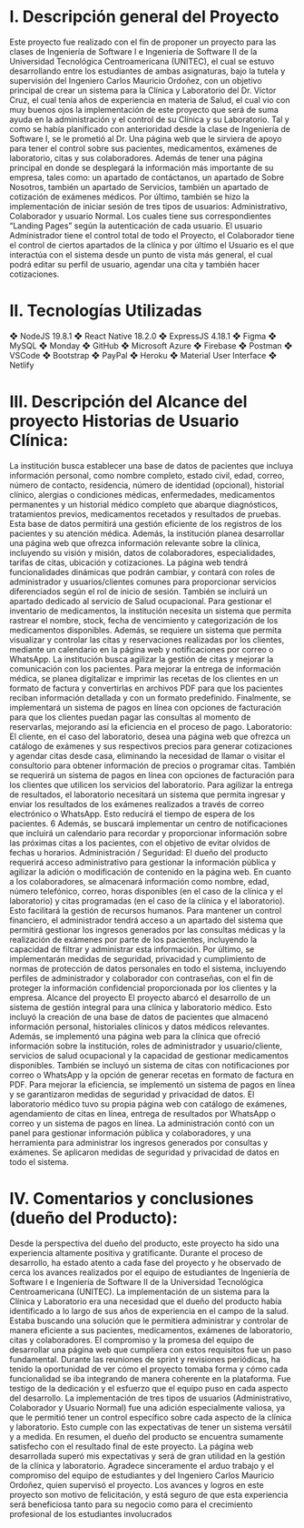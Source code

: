 # I. Descripción general del Proyecto 
Este proyecto fue realizado con el fin de proponer un proyecto para las clases de Ingeniería de Software I e Ingeniería de Software II de la Universidad Tecnológica Centroamericana (UNITEC), el cual se estuvo desarrollando entre los estudiantes de ambas asignaturas, bajo la tutela y supervisión del Ingeniero Carlos Mauricio Ordoñez, con un objetivo principal de crear un sistema para la Clínica y Laboratorio del Dr. Víctor Cruz, el cual tenía años de experiencia en materia de Salud, el cual vio con muy buenos ojos la implementación de este proyecto que será de suma ayuda en la administración y el control de su Clínica y su Laboratorio. Tal y como se había planificado con anterioridad desde la clase de Ingeniería de Software I, se le prometió al Dr. Una página web que le sirviera de apoyo para tener el control sobre sus pacientes, medicamentos, exámenes de laboratorio, citas y sus colaboradores. Además de tener una página principal en donde se desplegará la información más importante de su empresa, tales como: un apartado de contáctanos, un apartado de Sobre Nosotros, también un apartado de Servicios, también un apartado de cotización de exámenes médicos. Por último, también se hizo la implementación de iniciar sesión de tres tipos de usuarios: Administrativo, Colaborador y usuario Normal. Los cuales tiene sus correspondientes “Landing Pages” según la autenticación de cada usuario. El usuario Administrador tiene el control total de todo el Proyecto, el Colaborador tiene el control de ciertos apartados de la clínica y por último el Usuario es el que interactúa con el sistema desde un punto de vista más general, el cual podrá editar su perfil de usuario, agendar una cita y también hacer cotizaciones.

# II. Tecnologías Utilizadas
❖ NodeJS 19.8.1
❖ React Native 18.2.0
❖ ExpressJS 4.18.1
❖ Figma
❖ MySQL
❖ Monday
❖ GitHub
❖ Microsoft Azure
❖ Firebase
❖ Postman
❖ VSCode
❖ Bootstrap
❖ PayPal
❖ Heroku
❖ Material User Interface
❖ Netlify

# III. Descripción del Alcance del proyecto Historias de Usuario Clínica: 
La institución busca establecer una base de datos de pacientes que incluya información personal, como nombre completo, estado civil, edad, correo, número de contacto, residencia, número de identidad (opcional), historial clínico, alergias o condiciones médicas, enfermedades, medicamentos permanentes y un historial médico completo que abarque diagnósticos, tratamientos previos, medicamentos recetados y resultados de pruebas. Esta base de datos permitirá una gestión eficiente de los registros de los pacientes y su atención médica. Además, la institución planea desarrollar una página web que ofrezca información relevante sobre la clínica, incluyendo su visión y misión, datos de colaboradores, especialidades, tarifas de citas, ubicación y cotizaciones. La página web tendrá funcionalidades dinámicas que podrán cambiar, y contará con roles de administrador y usuarios/clientes comunes para proporcionar servicios diferenciados según el rol de inicio de sesión. También se incluirá un apartado dedicado al servicio de Salud ocupacional. Para gestionar el inventario de medicamentos, la institución necesita un sistema que permita rastrear el nombre, stock, fecha de vencimiento y categorización de los medicamentos disponibles. Además, se requiere un sistema que permita visualizar y controlar las citas y reservaciones realizadas por los clientes, mediante un calendario en la página web y notificaciones por correo o WhatsApp. La institución busca agilizar la gestión de citas y mejorar la comunicación con los pacientes. Para mejorar la entrega de información médica, se planea digitalizar e imprimir las recetas de los clientes en un formato de factura y convertirlas en archivos PDF para que los pacientes reciban información detallada y con un formato predefinido. Finalmente, se implementará un sistema de pagos en línea con opciones de facturación para que los clientes puedan pagar las consultas al momento de reservarlas, mejorando así la eficiencia en el proceso de pago. Laboratorio: El cliente, en el caso del laboratorio, desea una página web que ofrezca un catálogo de exámenes y sus respectivos precios para generar cotizaciones y agendar citas desde casa, eliminando la necesidad de llamar o visitar el consultorio para obtener información de precios o programar citas. También se requerirá un sistema de pagos en línea con opciones de facturación para los clientes que utilicen los servicios del laboratorio. Para agilizar la entrega de resultados, el laboratorio necesitará un sistema que permita ingresar y enviar los resultados de los exámenes realizados a través de correo electrónico o WhatsApp. Esto reducirá el tiempo de espera de los pacientes. 6 Además, se buscará implementar un centro de notificaciones que incluirá un calendario para recordar y proporcionar información sobre las próximas citas a los pacientes, con el objetivo de evitar olvidos de fechas u horarios. Administración / Seguridad: El dueño del producto requerirá acceso administrativo para gestionar la información pública y agilizar la adición o modificación de contenido en la página web. En cuanto a los colaboradores, se almacenará información como nombre, edad, número telefónico, correo, horas disponibles (en el caso de la clínica y el laboratorio) y citas programadas (en el caso de la clínica y el laboratorio). Esto facilitará la gestión de recursos humanos. Para mantener un control financiero, el administrador tendrá acceso a un apartado del sistema que permitirá gestionar los ingresos generados por las consultas médicas y la realización de exámenes por parte de los pacientes, incluyendo la capacidad de filtrar y administrar esta información. Por último, se implementarán medidas de seguridad, privacidad y cumplimiento de normas de protección de datos personales en todo el sistema, incluyendo perfiles de administrador y colaborador con contraseñas, con el fin de proteger la información confidencial proporcionada por los clientes y la empresa. Alcance del proyecto El proyecto abarcó el desarrollo de un sistema de gestión integral para una clínica y laboratorio médico. Esto incluyó la creación de una base de datos de pacientes que almacenó información personal, historiales clínicos y datos médicos relevantes. Además, se implementó una página web para la clínica que ofreció información sobre la institución, roles de administrador y usuario/cliente, servicios de salud ocupacional y la capacidad de gestionar medicamentos disponibles. También se incluyó un sistema de citas con notificaciones por correo o WhatsApp y la opción de generar recetas en formato de factura en PDF. Para mejorar la eficiencia, se implementó un sistema de pagos en línea y se garantizaron medidas de seguridad y privacidad de datos. El laboratorio médico tuvo su propia página web con catálogo de exámenes, agendamiento de citas en línea, entrega de resultados por WhatsApp o correo y un sistema de pagos en línea. La administración contó con un panel para gestionar información pública y colaboradores, y una herramienta para administrar los ingresos generados por consultas y exámenes. Se aplicaron medidas de seguridad y privacidad de datos en todo el sistema.

# IV. Comentarios y conclusiones (dueño del Producto):
Desde la perspectiva del dueño del producto, este proyecto ha sido una experiencia altamente positiva y gratificante. Durante el proceso de desarrollo, ha estado atento a cada fase del proyecto y he observado de cerca los avances realizados por el equipo de estudiantes de Ingeniería de Software I e Ingeniería de Software II de la Universidad Tecnológica Centroamericana (UNITEC). La implementación de un sistema para la Clínica y Laboratorio era una necesidad que el dueño del producto había identificado a lo largo de sus años de experiencia en el campo de la salud. Estaba buscando una solución que le permitiera administrar y controlar de manera eficiente a sus pacientes, medicamentos, exámenes de laboratorio, citas y colaboradores. El compromiso y la promesa del equipo de desarrollar una página web que cumpliera con estos requisitos fue un paso fundamental. Durante las reuniones de sprint y revisiones periódicas, ha tenido la oportunidad de ver cómo el proyecto tomaba forma y cómo cada funcionalidad se iba integrando de manera coherente en la plataforma. Fue testigo de la dedicación y el esfuerzo que el equipo puso en cada aspecto del desarrollo. La implementación de tres tipos de usuarios (Administrativo, Colaborador y Usuario Normal) fue una adición especialmente valiosa, ya que le permitió tener un control específico sobre cada aspecto de la clínica y laboratorio. Esto cumple con las expectativas de tener un sistema versátil y a medida. En resumen, el dueño del producto se encuentra sumamente satisfecho con el resultado final de este proyecto. La página web desarrollada superó mis expectativas y será de gran utilidad en la gestión de la clínica y laboratorio. Agradece sinceramente el arduo trabajo y el compromiso del equipo de estudiantes y del Ingeniero Carlos Mauricio Ordoñez, quien supervisó el proyecto. Los avances y logros en este proyecto son motivo de felicitación, y está seguro de que esta experiencia será beneficiosa tanto para su negocio como para el crecimiento profesional de los estudiantes involucrados
